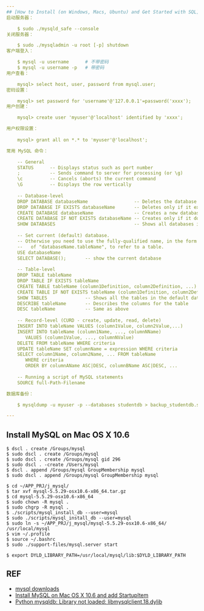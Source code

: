 ```yaml
---
## [How to Install (on Windows, Macs, Ubuntu) and Get Started with SQL](http://www.ntu.edu.sg/home/ehchua/programming/sql/MySQL_HowTo.html)
启动服务器：

    $ sudo ./mysqld_safe --console
关闭服务器：

    $ sudo ./mysqladmin -u root [-p] shutdown 
客户端登入：

    $ mysql -u username      # 不带密码
    $ mysql -u username -p   # 带密码
用户查看：

    mysql> select host, user, password from mysql.user;
密码设置：

    mysql> set password for 'username'@'127.0.0.1'=password('xxxx');
用户创建：

    mysql> create user 'myuser'@'localhost' identified by 'xxxx';

用户权限设置：
    
    mysql> grant all on *.* to 'myuser'@'localhost';

常用 MySQL 命令：

    -- General
    STATUS      -- Displays status such as port number
    ;           -- Sends command to server for processing (or \g)
    \c          -- Cancels (aborts) the current command
    \G          -- Displays the row vertically
     
    -- Database-level
    DROP DATABASE databaseName                 -- Deletes the database
    DROP DATABASE IF EXISTS databaseName       -- Deletes only if it exists
    CREATE DATABASE databaseName               -- Creates a new database
    CREATE DATABASE IF NOT EXISTS databaseName -- Creates only if it does not exists
    SHOW DATABASES                             -- Shows all databases in this server
       
    -- Set current (default) database.
    -- Otherwise you need to use the fully-qualified name, in the form 
    --   of "databaseName.tableName", to refer to a table.
    USE databaseName
    SELECT DATABASE();       -- show the current database
       
    -- Table-level
    DROP TABLE tableName
    DROP TABLE IF EXISTS tableName
    CREATE TABLE tableName (column1Definition, column2Definition, ...)
    CREATE TABLE IF NOT EXISTS tableName (column1Definition, column2Definition, ...)
    SHOW TABLES              -- Shows all the tables in the default database
    DESCRIBE tableName       -- Describes the columns for the table
    DESC tableName           -- Same as above
       
    -- Record-level (CURD - create, update, read, delete)
    INSERT INTO tableName VALUES (column1Value, column2Value,...)
    INSERT INTO tableName (column1Name, ..., columnNName) 
       VALUES (column1Value, ..., columnNValue)
    DELETE FROM tableName WHERE criteria
    UPDATE tableName SET columnName = expression WHERE criteria
    SELECT column1Name, column2Name, ... FROM tableName 
       WHERE criteria
       ORDER BY columnAName ASC|DESC, columnBName ASC|DESC, ...
      
    -- Running a script of MySQL statements
    SOURCE full-Path-Filename

数据库备份：

    $ mysqldump -u myuser -p --databases studentdb > backup_studentdb.sql

---
```

## Install MySQL on Mac OS X 10.6
    $ dscl . create /Groups/mysql
    $ sudo dscl . create /Groups/mysql
    $ sudo dscl . create /Groups/mysql gid 296
    $ sudo dscl . -create /Users/mysql
    $ dscl . append /Groups/mysql GroupMembership mysql
    $ sudo dscl . append /Groups/mysql GroupMembership mysql
    
    $ cd ~/APP_PRJ/j_mysql/
    $ tar xvf mysql-5.5.29-osx10.6-x86_64.tar.gz
    $ cd mysql-5.5.29-osx10.6-x86_64
    $ sudo chown -R mysql .
    $ sudo chgrp -R mysql .
    $ ./scripts/mysql_install_db --user=mysql
    $ sudo ./scripts/mysql_install_db --user=mysql
    $ sudo ln -s ~/APP_PRJ/j_mysql/mysql-5.5.29-osx10.6-x86_64/ /usr/local/mysql
    $ vim ~/.profile 
    $ source ~/.bashrc 
    $ sudo ./support-files/mysql.server start

    $ export DYLD_LIBRARY_PATH=/usr/local/mysql/lib:$DYLD_LIBRARY_PATH

## REF
* [mysql downloads](http://dev.mysql.com/downloads/mysql/)
* [Install MySQL on Mac OS X 10.6 and add StartupItem](http://www.tonyamoyal.com/2010/04/13/install-mysql-on-mac-os-x-10-6-and-add-startupitem/)
* [Python mysqldb: Library not loaded: libmysqlclient.18.dylib](http://stackoverflow.com/questions/6383310/python-mysqldb-library-not-loaded-libmysqlclient-18-dylib)